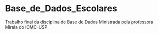 # Base_de_Dados_Escolares
Trabalho final da disciplina de Base de Dados Ministrada pela professora Mirela do ICMC-USP
